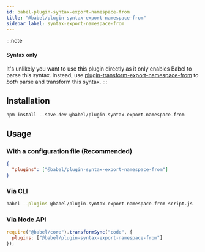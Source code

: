 ```yaml
---
id: babel-plugin-syntax-export-namespace-from
title: "@babel/plugin-syntax-export-namespace-from"
sidebar_label: syntax-export-namespace-from
---
```


:::note
#### Syntax only

It's unlikely you want to use this plugin directly as it only enables Babel to parse this syntax. Instead, use [plugin-transform-export-namespace-from](plugin-transform-export-namespace-from.md) to _both_ parse and transform this syntax.
:::

## Installation

```shell npm2yarn
npm install --save-dev @babel/plugin-syntax-export-namespace-from
```

## Usage

### With a configuration file (Recommended)

```json title="babel.config.json"
{
  "plugins": ["@babel/plugin-syntax-export-namespace-from"]
}
```

### Via CLI

```sh title="Shell"
babel --plugins @babel/plugin-syntax-export-namespace-from script.js
```

### Via Node API

```js title="JavaScript"
require("@babel/core").transformSync("code", {
  plugins: ["@babel/plugin-syntax-export-namespace-from"]
});
```

